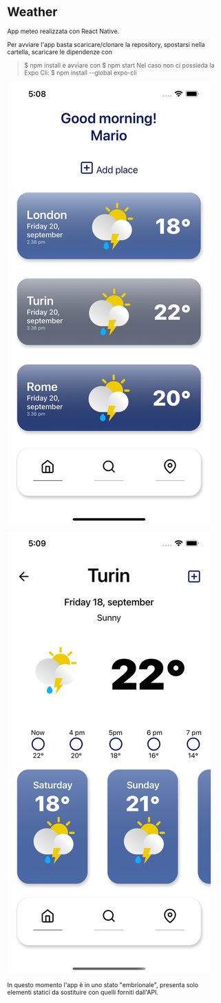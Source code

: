 # Weather

App meteo realizzata con React Native.

Per avviare l'app basta scaricare/clonare la repository, spostarsi nella cartella, scaricare le dipendenze con 
>$ npm install
e avviare con 
>$ npm start
Nel caso non ci possieda la Expo Cli: 
>$ npm install --global expo-cli

![alt text](https://github.com/doublepair/Weather/blob/main/assets/screen_01.png)

![alt text](https://github.com/doublepair/Weather/blob/main/assets/screen_02.png)

In questo momento l'app è in uno stato "embrionale", presenta solo elementi statici da sostituire con quelli forniti dall'API.


